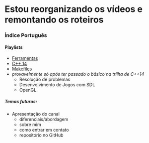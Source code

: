 # Estou reorganizando os vídeos e remontando os roteiros

### Índice Português

#### Playlists

- [Ferramentas](ferramentas/README.md)
- [C++ 14](cpp14/README.md)
- [Makefiles](makefiles/README.md)
- *provavelmente só após ter passado o básico na trilha de C++14*
  - Resolução de problemas
  - Desenvolvimento de Jogos com SDL
  - OpenGL

##### Temas futuros:

- Apresentação do canal
   - diferenciais/abordagem
   - sobre mim
   - como entrar em contato
   - repositório no GitHub